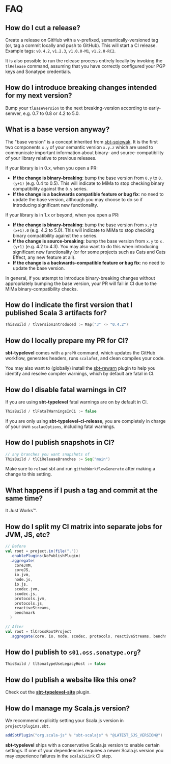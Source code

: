 # FAQ

## How do I cut a release?

Create a release on GitHub with a v-prefixed, semantically-versioned tag (or, tag a commit locally and push to GitHub). This will start a CI release. Example tags: `v0.4.2`, `v1.2.3`, `v1.0.0-M1`, `v1.2.0-RC2`. 

It is also possible to run the release process entirely locally by invoking the `tlRelease` command, assuming that you have correctly configured your PGP keys and Sonatype credentials.

## How do I introduce breaking changes intended for my next version?

Bump your `tlBaseVersion` to the next breaking-version according to early-semver, e.g. 0.7 to 0.8 or 4.2 to 5.0.

## What is a base version anyway?

The "base version" is a concept inherited from [sbt-spiewak](https://github.com/djspiewak/sbt-spiewak/blob/d689a5be2f3dba2c335b2be072870287fda701b8/versioning.md#compatibility-version). It is the first two components `x.y` of your semantic version `x.y.z` which are used to communicate important information about binary- and source-compatibility of your library relative to previous releases.

If your library is in 0.x, when you open a PR:

- **If the change is binary-breaking**: bump the base version from `0.y` to `0.(y+1)` (e.g. 0.4 to 0.5). This will indicate to MiMa to stop checking binary compatibility against the `0.y` series.
- **If the change is a backwards compatible feature or bug fix**: no need to update the base version, although you may choose to do so if introducing significant new functionality.

If your library is in 1.x or beyond, when you open a PR:

- **If the change is binary-breaking**: bump the base version from `x.y` to `(x+1).0` (e.g. 4.2 to 5.0). This will indicate to MiMa to stop checking binary compatibility against the `x` series.
- **If the change is source-breaking**: bump the base version from `x.y` to `x.(y+1)` (e.g. 4.2 to 4.3). You may also want to do this when introducing significant new functionality (or for some projects such as Cats and Cats Effect, any new feature at all).
- **If the change is a backwards-compatible feature or bug fix**: no need to update the base version.

In general, if you attempt to introduce binary-breaking changes without appropriately bumping the base version, your PR will fail in CI due to the MiMa binary-compatibility checks.

## How do I indicate the first version that I published Scala 3 artifacts for?

```scala
ThisBuild / tlVersionIntroduced := Map("3" -> "0.4.2")
```

## How do I locally prepare my PR for CI?

**sbt-typelevel** comes with a `prePR` command, which updates the GitHub workflow, generates headers, runs `scalafmt`, and clean compiles your code.

You may also want to (globally) install the [sbt-rewarn](https://github.com/rtimush/sbt-rewarn) plugin to help you identify and resolve compiler warnings, which by default are fatal in CI.

## How do I disable fatal warnings in CI?

If you are using **sbt-typelevel** fatal warnings are on by default in CI.

```scala
ThisBuild / tlFatalWarningsInCi := false
```

If you are only using **sbt-typelevel-ci-release**, you are completely in charge of your own `scalacOptions`, including fatal warnings.

## How do I publish snapshots in CI?

```scala
// any branches you want snapshots of
ThisBuild / tlCiReleaseBranches := Seq("main")
```

Make sure to `reload` sbt and run `githubWorkflowGenerate` after making a change to this setting.

## What happens if I push a tag and commit at the same time?

It Just Works™.

## How do I split my CI matrix into separate jobs for JVM, JS, etc?

```scala
// Before
val root = project.in(file("."))
  .enablePlugins(NoPublishPlugin)
  .aggregate(
    coreJVM,
    coreJS,
    io.jvm,
    node.js,
    io.js,
    scodec.jvm,
    scodec.js,
    protocols.jvm,
    protocols.js,
    reactiveStreams,
    benchmark
  )

// After
val root = tlCrossRootProject
  .aggregate(core, io, node, scodec, protocols, reactiveStreams, benchmark)
```

## How do I publish to `s01.oss.sonatype.org`?
```scala
ThisBuild / tlSonatypeUseLegacyHost := false
```

## How do I publish a website like this one?

Check out the [**sbt-typelevel-site**](site.md) plugin.

## How do I manage my Scala.js version?

We recommend explicitly setting your Scala.js version in `project/plugins.sbt`.

```scala
addSbtPlugin("org.scala-js" % "sbt-scalajs" % "@LATEST_SJS_VERSION@")
```

**sbt-typelevel** ships with a conservative Scala.js version to enable certain settings.
If one of your dependencies requires a newer Scala.js version you may experience failures in the `scalaJSLink` CI step.
